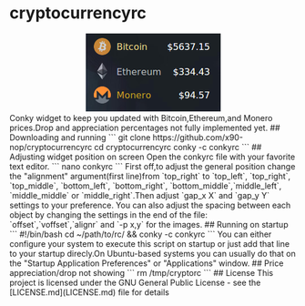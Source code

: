 # cryptocurrencyrc
<div style="text-align:center"><img src ="https://raw.githubusercontent.com/x90-nop/cryptocurrencyrc/master/images/a1.png" /></div>
 Conky widget to keep you updated with Bitcoin,Ethereum,and Monero prices.Drop and appreciation percentages not fully implemented yet.
## Downloading and running
```
git clone https://github.com/x90-nop/cryptocurrencyrc
cd cryptocurrencyrc
conky -c conkyrc
```
## Adjusting widget position on screen
 Open the conkyrc file with your favorite text editor.
```
nano conkyrc
```
 First off,to adjust the general position change the "alignment" argument(first line)from `top_right` to `top_left`, `top_right`, `top_middle`, `bottom_left`, `bottom_right`, `bottom_middle`,`middle_left`, `middle_middle` or `middle_right`.Then adjust `gap_x X` and `gap_y Y` settings to your preference.
 You can also adjust the spacing between each object by changing the settings in the end of the file: `offset`,`voffset`,`alignr` and `-p x,y` for the images.
## Running on startup
```
#!/bin/bash
cd ~/path/to/rc/ && conky -c conkyrc
```
You can either configure your system to execute this script on startup or just add that line to your startup direcly.On Ubuntu-based systems you can usually do that on the "Startup Application Preferences" or "Applications" window.
## Price appreciation/drop not showing
```
rm /tmp/cryptorc
```
## License
This project is licensed under the GNU General Public License - see the [LICENSE.md](LICENSE.md) file for details
